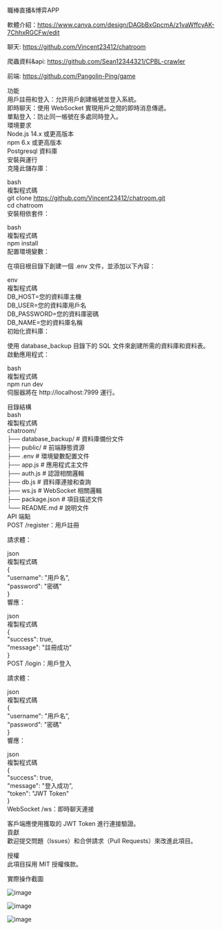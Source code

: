 職棒直播&博弈APP    
  
軟體介紹：https://www.canva.com/design/DAGbBxGpcmA/z1vaWffcyAK-7ChhxRGCFw/edit  

聊天: https://github.com/Vincent23412/chatroom  
  
爬蟲資料&api: https://github.com/Sean12344321/CPBL-crawler  
  
前端: https://github.com/Pangolin-Ping/game  

功能  
用戶註冊和登入：允許用戶創建帳號並登入系統。  
即時聊天：使用 WebSocket 實現用戶之間的即時消息傳遞。  
單點登入：防止同一帳號在多處同時登入。  
環境要求  
Node.js 14.x 或更高版本  
npm 6.x 或更高版本  
Postgresql 資料庫  
安裝與運行  
克隆此儲存庫：  

bash  
複製程式碼  
git clone https://github.com/Vincent23412/chatroom.git  
cd chatroom  
安裝相依套件：  

bash  
複製程式碼  
npm install  
配置環境變數：  

在項目根目錄下創建一個 .env 文件，並添加以下內容：  

env  
複製程式碼  
DB_HOST=您的資料庫主機  
DB_USER=您的資料庫用戶名  
DB_PASSWORD=您的資料庫密碼  
DB_NAME=您的資料庫名稱  
初始化資料庫：  

使用 database_backup 目錄下的 SQL 文件來創建所需的資料庫和資料表。  
啟動應用程式：  
 
bash  
複製程式碼  
npm run dev  
伺服器將在 http://localhost:7999 運行。  

目錄結構  
bash  
複製程式碼  
chatroom/  
├── database_backup/   # 資料庫備份文件  
├── public/            # 前端靜態資源  
├── .env               # 環境變數配置文件  
├── app.js             # 應用程式主文件  
├── auth.js            # 認證相關邏輯  
├── db.js              # 資料庫連接和查詢  
├── ws.js              # WebSocket 相關邏輯  
├── package.json       # 項目描述文件  
└── README.md          # 說明文件  
API 端點   
POST /register：用戶註冊  

請求體：  

json  
複製程式碼  
{  
  "username": "用戶名",  
  "password": "密碼"  
}  
響應：  
  
json  
複製程式碼  
{  
  "success": true,  
  "message": "註冊成功"  
}  
POST /login：用戶登入  

請求體：  

json  
複製程式碼  
{  
  "username": "用戶名",  
  "password": "密碼"  
}  
響應：  
  
json  
複製程式碼  
{  
  "success": true,  
  "message": "登入成功",  
  "token": "JWT Token"  
}  
WebSocket /ws：即時聊天連接  
  
客戶端應使用獲取的 JWT Token 進行連接驗證。  
貢獻  
歡迎提交問題（Issues）和合併請求（Pull Requests）來改進此項目。  
  
授權  
此項目採用 MIT 授權條款。  
  
  
實際操作截圖  

![image](https://github.com/user-attachments/assets/2646d80c-6114-4c2e-aee3-d91549547f5b)  
  
![image](https://github.com/user-attachments/assets/37bdd3db-057b-4e9b-aad4-cee3eb15a33d)  
  
![image](https://github.com/user-attachments/assets/19167871-2c10-427a-8274-fd14640d53bd)  


  

